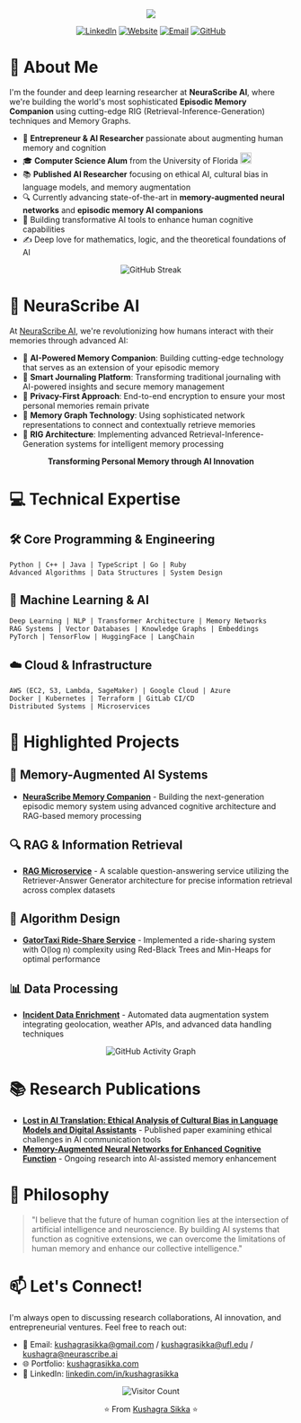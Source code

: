 <div align="center">
  <img src="https://readme-typing-svg.herokuapp.com/?font=Fira+Code&size=40&color=00FF00&center=true&vCenter=true&width=600&height=100&duration=2500&lines=Hi+There!+👋;I'm+Kushagra+Sikka!;Building+the+Future+of+Memory+AI" />
</div>

<div align="center">
  
[![LinkedIn](https://img.shields.io/badge/LinkedIn-0077B5?style=for-the-badge&logo=linkedin&logoColor=white)](https://www.linkedin.com/in/kushagrasikka/)
[![Website](https://img.shields.io/badge/Website-4285F4?style=for-the-badge&logo=google-chrome&logoColor=white)](https://kushagrasikka.com/)
[![Email](https://img.shields.io/badge/Email-D14836?style=for-the-badge&logo=gmail&logoColor=white)](mailto:kushagrasikka@gmail.com)
[![GitHub](https://img.shields.io/badge/GitHub-100000?style=for-the-badge&logo=github&logoColor=white)](https://github.com/KushagraSikka)

</div>

# 🧠 About Me

I'm the founder and deep learning researcher at **NeuraScribe AI**, where we're building the world's most sophisticated **Episodic Memory Companion** using cutting-edge RIG (Retrieval-Inference-Generation) techniques and Memory Graphs.

- 🚀 **Entrepreneur & AI Researcher** passionate about augmenting human memory and cognition
- 🎓 **Computer Science Alum** from the University of Florida <img src="https://www.ufl.edu/wp-content/uploads/sites/5/2023/09/UF-logo.png" alt="University of Florida" width="20"/>
- 📚 **Published AI Researcher** focusing on ethical AI, cultural bias in language models, and memory augmentation
- 🔍 Currently advancing state-of-the-art in **memory-augmented neural networks** and **episodic memory AI companions**
- 🌟 Building transformative AI tools to enhance human cognitive capabilities
- ✍️ Deep love for mathematics, logic, and the theoretical foundations of AI

<div align="center">
  <img src="https://github-readme-streak-stats.herokuapp.com/?user=KushagraSikka&theme=radical&hide_border=true&border_radius=10" alt="GitHub Streak" />
</div>

# 🔭 NeuraScribe AI

At [NeuraScribe AI](https://neurascribe.ai), we're revolutionizing how humans interact with their memories through advanced AI:

- 🧠 **AI-Powered Memory Companion**: Building cutting-edge technology that serves as an extension of your episodic memory
- 📝 **Smart Journaling Platform**: Transforming traditional journaling with AI-powered insights and secure memory management
- 🔐 **Privacy-First Approach**: End-to-end encryption to ensure your most personal memories remain private
- 🤖 **Memory Graph Technology**: Using sophisticated network representations to connect and contextually retrieve memories
- 🔄 **RIG Architecture**: Implementing advanced Retrieval-Inference-Generation systems for intelligent memory processing

<div align="center">
  <b>Transforming Personal Memory through AI Innovation</b>
</div>

# 💻 Technical Expertise

## 🛠️ Core Programming & Engineering
```
Python | C++ | Java | TypeScript | Go | Ruby
Advanced Algorithms | Data Structures | System Design
```

## 🤖 Machine Learning & AI
```
Deep Learning | NLP | Transformer Architecture | Memory Networks
RAG Systems | Vector Databases | Knowledge Graphs | Embeddings
PyTorch | TensorFlow | HuggingFace | LangChain
```

## ☁️ Cloud & Infrastructure
```
AWS (EC2, S3, Lambda, SageMaker) | Google Cloud | Azure
Docker | Kubernetes | Terraform | GitLab CI/CD
Distributed Systems | Microservices
```

# 🚀 Highlighted Projects

## 🧠 Memory-Augmented AI Systems
- **[NeuraScribe Memory Companion](https://github.com/KushagraSikka/NeuraScribe)** - Building the next-generation episodic memory system using advanced cognitive architecture and RAG-based memory processing
  
## 🔍 RAG & Information Retrieval
- **[RAG Microservice](https://github.com/KushagraSikka/RAG_Microservice-)** - A scalable question-answering service utilizing the Retriever-Answer Generator architecture for precise information retrieval across complex datasets

## 🚕 Algorithm Design
- **[GatorTaxi Ride-Share Service](https://github.com/KushagraSikka/Gator_taxi_maintenance_)** - Implemented a ride-sharing system with O(log n) complexity using Red-Black Trees and Min-Heaps for optimal performance

## 📊 Data Processing
- **[Incident Data Enrichment](https://github.com/KushagraSikka/Incident_Data_Enrichment_Project)** - Automated data augmentation system integrating geolocation, weather APIs, and advanced data handling techniques

<div align="center">
  
![GitHub Activity Graph](https://github-readme-activity-graph.vercel.app/graph?username=KushagraSikka&theme=react-dark&hide_border=true)

</div>

# 📚 Research Publications
- [**Lost in AI Translation: Ethical Analysis of Cultural Bias in Language Models and Digital Assistants**](https://www.researchgate.net/profile/Kushagra-Sikka-2) - Published paper examining ethical challenges in AI communication tools
- [**Memory-Augmented Neural Networks for Enhanced Cognitive Function**](#) - Ongoing research into AI-assisted memory enhancement

# 💭 Philosophy
> "I believe that the future of human cognition lies at the intersection of artificial intelligence and neuroscience. By building AI systems that function as cognitive extensions, we can overcome the limitations of human memory and enhance our collective intelligence."

# 📫 Let's Connect!
I'm always open to discussing research collaborations, AI innovation, and entrepreneurial ventures. Feel free to reach out:

- 📧 Email: [kushagrasikka@gmail.com](mailto:kushagrasikka@gmail.com) / [kushagrasikka@ufl.edu](mailto:kushagrasikka@ufl.edu) / [kushagra@neurascribe.ai](mailto:kushagra@neurascribe.ai)
- 🌐 Portfolio: [kushagrasikka.com](https://kushagrasikka.com)
- 💼 LinkedIn: [linkedin.com/in/kushagrasikka](https://www.linkedin.com/in/kushagrasikka/)

<div align="center">
  <img src="https://profile-counter.glitch.me/KushagraSikka/count.svg" alt="Visitor Count" />
  
  ⭐ From [Kushagra Sikka](https://github.com/KushagraSikka) ⭐
</div>
